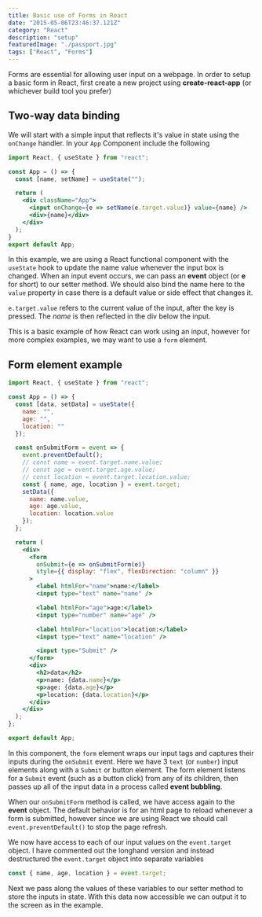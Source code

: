 ```yaml
---
title: Basic use of Forms in React
date: "2015-05-06T23:46:37.121Z"
category: "React"
description: "setup"
featuredImage: "./passport.jpg"
tags: ["React", "Forms"]
---
```


Forms are essential for allowing user input on a webpage. In order to setup a basic form in React, first create a new project using **create-react-app** (or whichever build tool you prefer)

## Two-way data binding

We will start with a simple input that reflects it's value in state using the `onChange` handler. In your `App` Component include the following

```jsx
import React, { useState } from "react";

const App = () => {
  const [name, setName] = useState("");

  return (
    <div className="App">
      <input onChange={e => setName(e.target.value)} value={name} />
      <div>{name}</div>
    </div>
  );
}
export default App;
```

In this example, we are using a React functional component with the `useState` hook to update the name value whenever the input box is changed. When an input event occurs, we can pass an **event** object (or **e** for short) to our setter method. We should also bind the name here to the `value` property in case there is a default value or side effect that changes it.

`e.target.value` refers to the current value of the input, after the key is pressed. The *name* is then reflected in the div below the input.

This is a basic example of how React can work using an input, however for more complex examples, we may want to use a `form` element.

## Form element example

```jsx
import React, { useState } from "react";

const App = () => {
  const [data, setData] = useState({
    name: "",
    age: "",
    location: ""
  });

  const onSubmitForm = event => {
    event.preventDefault();
    // const name = event.target.name.value;
    // const age = event.target.age.value;
    // const location = event.target.location.value;
    const { name, age, location } = event.target;
    setData({
      name: name.value,
      age: age.value,
      location: location.value
    });
  };

  return (
    <div>
      <form
        onSubmit={e => onSubmitForm(e)}
        style={{ display: "flex", flexDirection: "column" }}
      >
        <label htmlFor="name">name:</label>
        <input type="text" name="name" />

        <label htmlFor="age">age:</label>
        <input type="number" name="age" />

        <label htmlFor="location">location:</label>
        <input type="text" name="location" />

        <input type="Submit" />
      </form>
      <div>
        <h2>data</h2>
        <p>name: {data.name}</p>
        <p>age: {data.age}</p>
        <p>location: {data.location}</p>
      </div>
    </div>
  );
};

export default App;
```

In this component, the `form` element wraps our input tags and captures their inputs during the `onSubmit` event. Here we have 3 `text` (or `number`) input elements along with a `Submit` or button element. The form element listens for a `Submit` event (such as a button click) from any of its children, then passes up all of the input data in a process called **event bubbling**.

When our `onSubmitForm` method is called, we have access again to the **event** object. The default behavior is for an html page to reload whenever a form is submitted, however since we are using React we should call `event.preventDefault()` to stop the page refresh.

We now have access to each of our input values on the `event.target` object. I have commented out the longhand version and instead destructured the `event.target` object into separate variables

```jsx
const { name, age, location } = event.target;
```

Next we pass along the values of these variables to our setter method to store the inputs in state. With this data now accessible we can output it to the screen as in the example.






